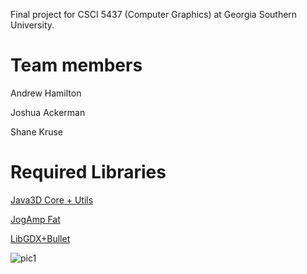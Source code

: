 Final project for CSCI 5437 (Computer Graphics) at Georgia Southern University.

# Team members
Andrew Hamilton

Joshua Ackerman

Shane Kruse

# Required Libraries
[Java3D Core + Utils](http://jogamp.org/deployment/java3d/1.6.0-final/jogamp-java3d.7z)

[JogAmp Fat](http://jogamp.org/deployment/jogamp-current/archive/jogamp-fat-all.7z)

[LibGDX+Bullet](https://libgdx.badlogicgames.com/old-site/releases/)

![pic1](https://cdn.discordapp.com/attachments/460122895599796244/569677741994016784/Main.png)
